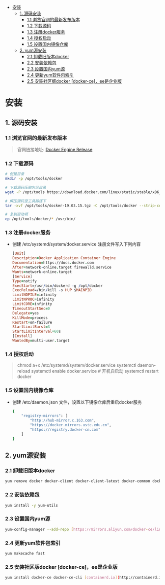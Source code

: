 
- [安装](#安装)
  - [1. 源码安装](#1-源码安装)
    - [1.1 浏览官网的最新发布版本](#11-浏览官网的最新发布版本)
    - [1.2 下载源码](#12-下载源码)
    - [1.3 注册docker服务](#13-注册docker服务)
    - [1.4 授权启动](#14-授权启动)
    - [1.5  设置国内镜像仓库](#15--设置国内镜像仓库)
  - [2. yum源安装](#2-yum源安装)
    - [2.1 卸载旧版本docker](#21-卸载旧版本docker)
    - [2.2 安装依赖包](#22-安装依赖包)
    - [2.3 设置国内yum源](#23-设置国内yum源)
    - [2.4 更新yum软件包索引](#24-更新yum软件包索引)
    - [2.5 安装社区版docker \[docker-ce\]，ee是企业版](#25-安装社区版docker-docker-ceee是企业版)
# 安装

## 1. 源码安装

### 1.1 浏览官网的最新发布版本

> 官网链接地址: [Docker Engine Release](https://docs.docker.com/engine/release-notes/)

### 1.2 下载源码

```bash
# 创建目录
mkdir -p /opt/tools/docker

# 下载源码压缩包至目录
wget -P /opt/tools https://download.docker.com/linux/static/stable/x86_64/docker-20.10.23.tgz

# 解压源码至工具路径下
tar -xvf /opt/tools/docker-19.03.15.tgz -C /opt/tools/docker --strip-components 1

# 复制启动项
cp /opt/tools/docker/* /usr/bin/
```

### 1.3 注册docker服务

- 创建 /etc/systemd/system/docker.service 注册文件写入下列内容
  
    ```prolog
    [Unit]
    Description=Docker Application Container Engine
    Documentation=https://docs.docker.com
    After=network-online.target firewalld.service
    Wants=network-online.target
    [Service]
    Type=notify
    ExecStart=/usr/bin/dockerd -g /opt/docker
    ExecReload=/bin/kill -s HUP $MAINPID
    LimitNOFILE=infinity
    LimitNPROC=infinity
    LimitCORE=infinity
    TimeoutStartSec=0
    Delegate=yes
    KillMode=process
    Restart=on-failure
    StartLimitBurst=3
    StartLimitInterval=60s
    [Install]
    WantedBy=multi-user.target 
    ```
    

### 1.4 授权启动

> chmod a+x /etc/systemd/system/docker.service
systemctl daemon-reload
systemctl enable docker.service                     # 开机自启动
systemctl restart docker
> 

### 1.5  设置国内镜像仓库

- 创建  /etc/daemon.json  文件，设置以下镜像仓库后重启docker服务
  
    ```bash
    {
        "registry-mirrors": [
            "http://hub-mirror.c.163.com",
            "https://docker.mirrors.ustc.edu.cn",
            "https://registry.docker-cn.com"
        ]
    }
    ```

## 2. yum源安装
### 2.1 卸载旧版本docker

```bash
yum remove docker docker-client docker-client-latest docker-common docker-latest docker-latest-logrotate docker-logrotate docker-engine 
```

### 2.2 安装依赖包

```bash
yum install -y yum-utils
```

### 2.3 设置国内yum源

```bash
yum-config-manager --add-repo [https://mirrors.aliyun.com/docker-ce/linux/centos/docker-ce.repo](https://mirrors.aliyun.com/docker-ce/linux/centos/docker-ce.repo)
```

### 2.4 更新yum软件包索引

```bash
yum makecache fast
```

### 2.5 安装社区版docker [docker-ce]，ee是企业版

```bash
yum install docker-ce docker-ce-cli [containerd.io](http://containerd.io/)
```

